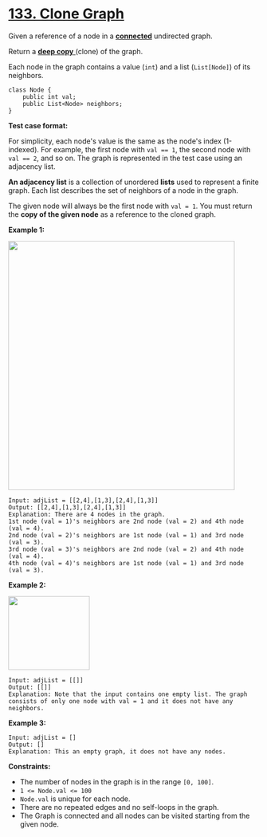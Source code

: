 # [133. Clone Graph](https://leetcode.com/problems/clone-graph/description/?envType=study-plan-v2&envId=top-interview-150)

Given a reference of a node in a **<a href="https://en.wikipedia.org/wiki/Connectivity_(graph_theory)#Connected_graph" target="_blank">connected</a>**  undirected graph.

Return a <a href="https://en.wikipedia.org/wiki/Object_copying#Deep_copy" target="_blank">**deep copy** </a> (clone) of the graph.

Each node in the graph contains a value (`int`) and a list (`List[Node]`) of its neighbors.

```
class Node {
    public int val;
    public List<Node> neighbors;
}
```

**Test case format:** 

For simplicity, each node's value is the same as the node's index (1-indexed). For example, the first node with `val == 1`, the second node with `val == 2`, and so on. The graph is represented in the test case using an adjacency list.

<b>An adjacency list</b> is a collection of unordered <b>lists</b> used to represent a finite graph. Each list describes the set of neighbors of a node in the graph.

The given node will always be the first node with `val = 1`. You must return the **copy of the given node**  as a reference to the cloned graph.

**Example 1:** 

<img alt="" src="https://assets.leetcode.com/uploads/2019/11/04/133_clone_graph_question.png" style="width: 454px; height: 500px;">

```
Input: adjList = [[2,4],[1,3],[2,4],[1,3]]
Output: [[2,4],[1,3],[2,4],[1,3]]
Explanation: There are 4 nodes in the graph.
1st node (val = 1)'s neighbors are 2nd node (val = 2) and 4th node (val = 4).
2nd node (val = 2)'s neighbors are 1st node (val = 1) and 3rd node (val = 3).
3rd node (val = 3)'s neighbors are 2nd node (val = 2) and 4th node (val = 4).
4th node (val = 4)'s neighbors are 1st node (val = 1) and 3rd node (val = 3).
```

**Example 2:** 

<img alt="" src="https://assets.leetcode.com/uploads/2020/01/07/graph.png" style="width: 163px; height: 148px;">

```
Input: adjList = [[]]
Output: [[]]
Explanation: Note that the input contains one empty list. The graph consists of only one node with val = 1 and it does not have any neighbors.
```

**Example 3:** 

```
Input: adjList = []
Output: []
Explanation: This an empty graph, it does not have any nodes.
```

**Constraints:** 

- The number of nodes in the graph is in the range `[0, 100]`.
- `1 <= Node.val <= 100`
- `Node.val` is unique for each node.
- There are no repeated edges and no self-loops in the graph.
- The Graph is connected and all nodes can be visited starting from the given node.